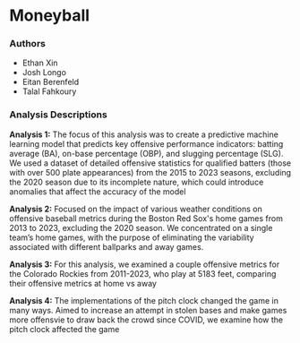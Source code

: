 # Moneyball
### Authors
- Ethan Xin
- Josh Longo
- Eitan Berenfeld
- Talal Fahkoury
### Analysis Descriptions
**Analysis 1:** The focus of this analysis was to create a predictive machine learning model that predicts key offensive performance indicators: batting average (BA), on-base percentage (OBP), and slugging percentage (SLG). We used a dataset of detailed offensive statistics for qualified batters (those with over 500 plate appearances) from the 2015 to 2023 seasons, excluding the 2020 season due to its incomplete nature, which could introduce anomalies that affect the accuracy of the model

**Analysis 2:** Focused on the impact of various weather conditions on offensive baseball metrics during the Boston Red Sox's home games from 2013 to 2023, excluding the 2020 season. We concentrated on a single team’s home games, with the purpose of eliminating the variability associated with different ballparks and away games.

**Analysis 3:** For this analysis, we examined a couple offensive metrics for the  Colorado Rockies from 2011-2023, who play at 5183 feet, comparing their offensive metrics at home vs away

**Analysis 4:** The implementations of the pitch clock changed the game in many ways. Aimed to increase an attempt in stolen bases and make games more offensvie to draw back the crowd since COVID, we examine how the pitch clock affected the game

